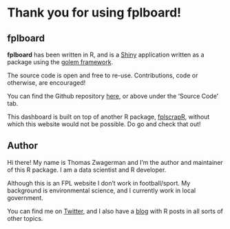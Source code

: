 # Thank you for using fplboard!

## fplboard

**fplboard** has been written in R, and is a
[Shiny](https://shiny.rstudio.com/) application written as a package
using the [golem framework](https://engineering-shiny.org/index.html).

The source code is open and free to re-use. Contributions, code or
otherwise, are encouraged!

You can find the Github repository
[here](https://github.com/thomaszwagerman/fplboard), or above under the
‘Source Code’ tab.

This dashboard is built on top of another R package,
[fplscrapR](https://github.com/wiscostret/fplscrapR), without which this
website would not be possible. Do go and check that out!

## Author

Hi there! My name is Thomas Zwagerman and I’m the author and maintainer
of this R package. I am a data scientist and R developer.

Although this is an FPL website I don’t work in football/sport. My
background is environmental science, and I currently work in local
government.

You can find me on [Twitter](https://twitter.com/thomzwa), and I also
have a [blog](https://tzwagerman.netlify.app/) with R posts in all sorts
of other topics.
